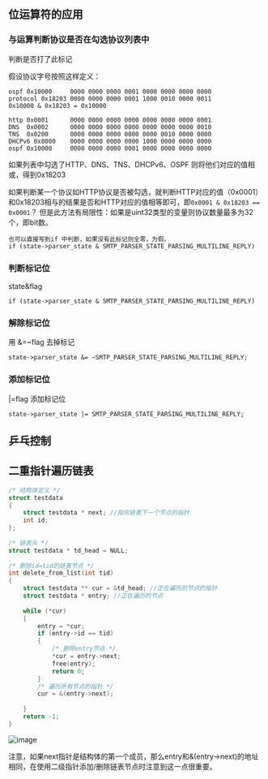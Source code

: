 ## 位运算符的应用
### 与运算判断协议是否在勾选协议列表中
判断是否打了此标记

假设协议字号按照这样定义：
```
ospf 0x10000     0000 0000 0000 0001 0000 0000 0000 0000
protocol 0x18203 0000 0000 0000 0001 1000 0010 0000 0011
0x10000 & 0x18203 = 0x10000

http 0x0001      0000 0000 0000 0000 0000 0000 0000 0001
DNS  0x0002      0000 0000 0000 0000 0000 0000 0000 0010
TNS  0x0200      0000 0000 0000 0000 0000 0010 0000 0000
DHCPv6 0x8000    0000 0000 0000 0000 1000 0000 0000 0000
ospf 0x10000     0000 0000 0000 0001 0000 0000 0000 0000
```
如果列表中勾选了HTTP、DNS、TNS、DHCPv6、OSPF
则将他们对应的值相或，得到0x18203

如果判断某一个协议如HTTP协议是否被勾选，就判断HTTP对应的值（0x0001）和0x18203相与的结果是否和HTTP对应的值相等即可，即`0x0001 & 0x18203 == 0x0001`？
但是此方法有局限性：如果是uint32类型的变量则协议数量最多为32个，即bit数。

```
也可以直接写到if 中判断，如果没有此标记则全零，为假。
if (state->parser_state & SMTP_PARSER_STATE_PARSING_MULTILINE_REPLY)
```

### 判断标记位
state&flag
```
if (state->parser_state & SMTP_PARSER_STATE_PARSING_MULTILINE_REPLY)
```

### 解除标记位
用 &=~flag 去掉标记
```
state->parser_state &= ~SMTP_PARSER_STATE_PARSING_MULTILINE_REPLY;
```

### 添加标记位
|=flag 添加标记位
```
state->parser_state |= SMTP_PARSER_STATE_PARSING_MULTILINE_REPLY;
```

## 乒乓控制


## 二重指针遍历链表

```c
/* 结构体定义 */
struct testdata
{
	struct testdata * next; //指向链表下一个节点的指针
	int id;
};
 
/* 链表头 */
struct testdata * td_head = NULL;
 
/* 删除id=tid的链表节点 */
int delete_from_list(int tid)
{
	struct testdata ** cur = &td_head; //正在遍历的节点的指针
	struct testdata * entry; //正在遍历的节点
	
	while (*cur)
	{
		entry = *cur;
		if (entry->id == tid)
		{
			/* 删除entry节点 */
			*cur = entry->next;
			free(entry);
			return 0;
		}
		/* 遍历所有节点的指针 */
		cur = &(entry->next);
		
	}
	return -1;
}
```

![image](https://img2022.cnblogs.com/blog/1865959/202207/1865959-20220705103638049-781361396.png)

注意，如果next指针是结构体的第一个成员，那么entry和&(entry->next)的地址相同，在使用二级指针添加/删除链表节点时注意到这一点很重要。
